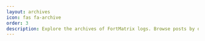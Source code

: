 ```yaml
---
layout: archives
icon: fas fa-archive
order: 3
description: Explore the archives of FortMatrix logs. Browse posts by date and find articles on cybersecurity, cloud security, and more.
---
```

